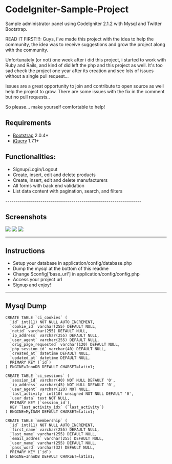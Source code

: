 CodeIgniter-Sample-Project
==========================

Sample administrator panel using CodeIgniter 2.1.2 with Mysql and Twitter Bootstrap.

READ IT FIRST!!!:
Guys, i've made this project with the idea to help the community, the idea was to receive suggestions and grow the project along with the community.

Unfortunately (or not) one week after i did this project, i started to work with Ruby and Rails, and kind of did left the php and this project as well.
It's too sad check the project one year after its creation and see lots of issues without a single pull request...

Issues are a great opportunity to join and contribute to open source as well help the project to grow. There are some issues with the fix in the comment but no pull requests..

So please... make yourself comfortable to help!

<h2>Requirements</h2>
<ul>
<li>
<a href="http://twitter.github.com/bootstrap/" target="_blank">Bootstrap</a> 2.0.4+</li>
<li>
<a href="http://jquery.com/" target="_blank">jQuery</a> 1.7.1+</li>
</ul>


<h2>Functionalities:</h2>

<ul>
  <li>Signup/Login/Logout</li> 
  <li>Create, insert, edit and delete products</li>
  <li>Create, insert, edit and delete manufacturers</li>
  <li>All forms with back end validation</li>
  <li>List data content with pagination, search, and filters</li>
</ul>
------------------------------------------------------------------

<h2>Screenshots</h2>

<img src="http://cl.ly/image/040F053a0v07/Screen%20Shot%202013-03-19%20at%203.35.55%20PM.png"/>

<img src="http://cl.ly/image/3o1I3i3z0C0F/Screen%20Shot%202013-03-19%20at%203.40.43%20PM.png"/>

<img src="http://cl.ly/image/3e0N0k1V0N3T/Screen%20Shot%202013-03-19%20at%204.10.06%20PM.png"/>

------------------------------------------------------------------

<h2>Instructions</h2>

<ul>
  <li>Setup your database in application/config/database.php</li>
  <li>Dump the mysql at the bottom of this readme</li>
  <li>Change $config['base_url'] in application/config/config.php</li>
  <li>Access your project url</li>
  <li>Signup and enjoy!</li>
</ul>


------------------------------------------------------------------

<h2>Mysql Dump</h2>

```
CREATE TABLE `ci_cookies` (
  `id` int(11) NOT NULL AUTO_INCREMENT,
  `cookie_id` varchar(255) DEFAULT NULL,
  `netid` varchar(255) DEFAULT NULL,
  `ip_address` varchar(255) DEFAULT NULL,
  `user_agent` varchar(255) DEFAULT NULL,
  `orig_page_requested` varchar(120) DEFAULT NULL,
  `php_session_id` varchar(40) DEFAULT NULL,
  `created_at` datetime DEFAULT NULL,
  `updated_at` datetime DEFAULT NULL,
  PRIMARY KEY (`id`)
) ENGINE=InnoDB DEFAULT CHARSET=latin1;

CREATE TABLE `ci_sessions` (
  `session_id` varchar(40) NOT NULL DEFAULT '0',
  `ip_address` varchar(45) NOT NULL DEFAULT '0',
  `user_agent` varchar(120) NOT NULL,
  `last_activity` int(10) unsigned NOT NULL DEFAULT '0',
  `user_data` text NOT NULL,
  PRIMARY KEY (`session_id`),
  KEY `last_activity_idx` (`last_activity`)
) ENGINE=MyISAM DEFAULT CHARSET=latin1;

CREATE TABLE `membership` (
  `id` int(11) NOT NULL AUTO_INCREMENT,
  `first_name` varchar(255) DEFAULT NULL,
  `last_name` varchar(255) DEFAULT NULL,
  `email_addres` varchar(255) DEFAULT NULL,
  `user_name` varchar(255) DEFAULT NULL,
  `pass_word` varchar(32) DEFAULT NULL,
  PRIMARY KEY (`id`)
) ENGINE=InnoDB DEFAULT CHARSET=latin1;

```
